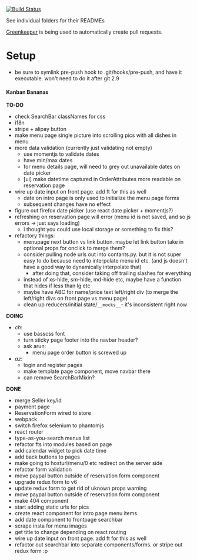 [![Build Status](https://travis-ci.org/conradho/examplejs.svg?branch=master)](https://travis-ci.org/conradho/examplejs)

See individual folders for their READMEs


[Greenkeeper](https://greenkeeper.io/) is being used to automatically create pull requests.

# Setup
- be sure to symlink pre-push hook to .git/hooks/pre-push, and have it executable. won't need to do it after git 2.9


#### Kanban Bananas
**TO-DO**
- check SearchBar classNames for css
- i18n
- stripe + alipay button
- make menu page single picture into scrolling pics with all dishes in menu
- more data validation (currently just validating not empty)
    - use momentjs to validate dates
    - have min/max dates
    - for menu details page, will need to grey out unavailable dates on date picker
    - [ui] make datetime captured in OrderAttributes more readable on reservation page
- wire up date input on front page. add ft for this as well
     - date on intro page is only used to initialize the menu page forms
     - subsequent changes have no effect
- figure out firefox date picker (use react date picker + momentjs?)
- refreshing on reservation page will error (menu id is not saved, and so js errors -> just says loading)
    - i thought you could use local storage or something to fix this?
- refactory things:
    - menupage next button vs link button. maybe let link button take in optional props for onclick to merge them?
    - consider pulling node urls out into contants.py. but it is not super easy to do because need to interpolate menu id etc. (and js doesn't have a good way to dynamically interpolate that)
        - after doing that, consider taking off trailing slashes for everything
    - instead of xs-hide, sm-hide, md-hide etc, maybe have a function that hides if less than lg etc
    - maybe have ABC for name/price text left/right div (to merge the left/right divs on front page vs menu page)
    - clean up reducers/initial state/`__mocks__`- it's inconsistent right now

**DOING**
- _ch_:
    - use basscss font
    - turn sticky page footer into the navbar header?
    - ask arun:
        - menu page order button is screwed up
- _az_:
    - login and register pages
    - make template page component, move navbar there
    - can remove SearchBarMixin?


**DONE**
- merge Seller key/id  
- payment page
- ReservationForm wired to store 
- webpack
- switch firefox selenium to phantomjs
- react router
- type-as-you-search menus list
- refactor fts into modules based on page
- add calendar widget to pick date time
- add back buttons to pages
- make going to hosturl/menu/0 etc redirect on the server side
- refactor form validation
- move paypal button outside of reservation form component
- upgrade redux form to v6
- update redux form to get rid of uknown props warning
- move paypal button outside of reservation form component
- make 404 component
- start adding static urls for pics
- create react component for intro page menu items
- add date component to frontpage searchbar
- scrape insta for menu images
- get title to change depending on react routing
- wire up date input on front page. add ft for this as well
- refactor out searchbar into separate components/forms. or stripe out redux form :p
